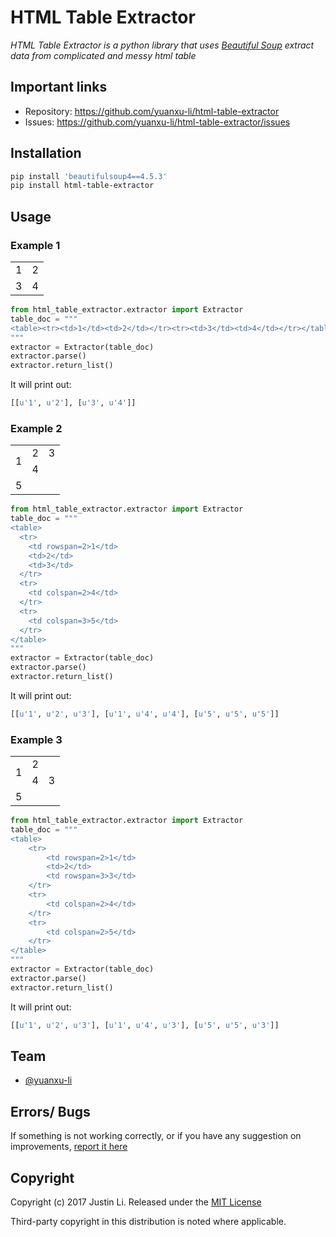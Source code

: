 # HTML Table Extractor
_HTML Table Extractor is a python library that uses [Beautiful Soup](https://www.crummy.com/software/BeautifulSoup/) extract data from complicated and messy html table_

## Important links
* Repository: https://github.com/yuanxu-li/html-table-extractor
* Issues: https://github.com/yuanxu-li/html-table-extractor/issues

## Installation

```bash
pip install 'beautifulsoup4==4.5.3'
pip install html-table-extractor
```

## Usage

### Example 1

<table><tr><td>1</td><td>2</td></tr><tr><td>3</td><td>4</td></tr></table>

```python
from html_table_extractor.extractor import Extractor
table_doc = """
<table><tr><td>1</td><td>2</td></tr><tr><td>3</td><td>4</td></tr></table>
"""
extractor = Extractor(table_doc)
extractor.parse()
extractor.return_list()
```
It will print out:
```python
[[u'1', u'2'], [u'3', u'4']]
```

### Example 2

<table>
    <tr>
        <td rowspan=2>1</td>
        <td>2</td>
        <td>3</td>
    </tr>
    <tr>
        <td colspan=2>4</td>
    </tr>
    <tr>
        <td colspan=3>5</td>
    </tr>
</table>

```python
from html_table_extractor.extractor import Extractor
table_doc = """
<table>
  <tr>
    <td rowspan=2>1</td>
    <td>2</td>
    <td>3</td>
  </tr>
  <tr>
    <td colspan=2>4</td>
  </tr>
  <tr>
    <td colspan=3>5</td>
  </tr>
</table>
"""
extractor = Extractor(table_doc)
extractor.parse()
extractor.return_list()
```
It will print out:
```python
[[u'1', u'2', u'3'], [u'1', u'4', u'4'], [u'5', u'5', u'5']]
```

### Example 3

<table>
    <tr>
        <td rowspan=2>1</td>
        <td>2</td>
        <td rowspan=3>3</td>
    </tr>
    <tr>
        <td colspan=2>4</td>
    </tr>
    <tr>
        <td colspan=2>5</td>
    </tr>
</table>

```python
from html_table_extractor.extractor import Extractor
table_doc = """
<table>
    <tr>
        <td rowspan=2>1</td>
        <td>2</td>
        <td rowspan=3>3</td>
    </tr>
    <tr>
        <td colspan=2>4</td>
    </tr>
    <tr>
        <td colspan=2>5</td>
    </tr>
</table>
"""
extractor = Extractor(table_doc)
extractor.parse()
extractor.return_list()
```
It will print out:
```python
[[u'1', u'2', u'3'], [u'1', u'4', u'3'], [u'5', u'5', u'3']]
```

## Team

* [@yuanxu-li](https://github.com/yuanxu-li)

## Errors/ Bugs

If something is not working correctly, or if you have any suggestion on improvements, [report it here](https://github.com/yuanxu-li/table-extractor/issues)

## Copyright

Copyright (c) 2017 Justin Li. Released under the [MIT License](https://github.com/yuanxu-li/html-table-extractor/blob/master/README.md)

Third-party copyright in this distribution is noted where applicable.
